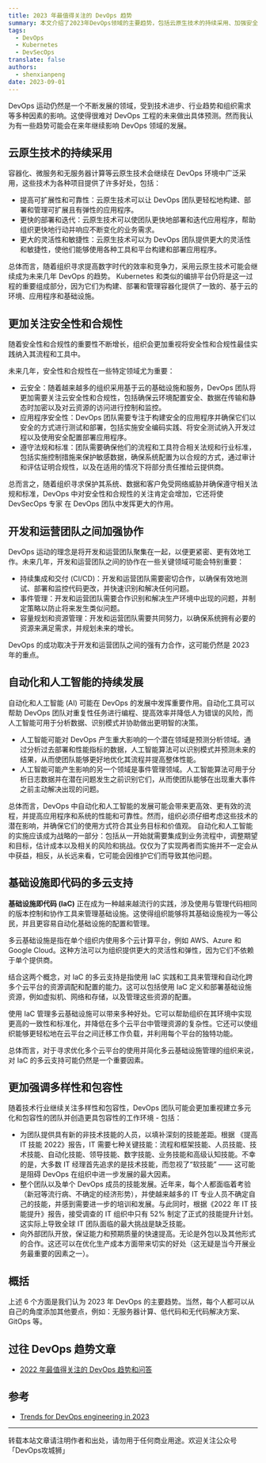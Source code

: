 ```yaml
---
title: 2023 年最值得关注的 DevOps 趋势
summary: 本文介绍了2023年DevOps领域的主要趋势，包括云原生技术的持续采用、加强安全性和合规性、开发与运营团队协作、自动化和人工智能的发展等。
tags:
  - DevOps
  - Kubernetes
  - DevSecOps
translate: false
authors:
  - shenxianpeng
date: 2023-09-01
---
```


DevOps 运动仍然是一个不断发展的领域，受到技术进步、行业趋势和组织需求等多种因素的影响。这使得很难对 DevOps 工程的未来做出具体预测。然而我认为有一些趋势可能会在来年继续影响 DevOps 领域的发展。


## 云原生技术的持续采用

容器化、微服务和无服务器计算等云原生技术会继续在 DevOps 环境中广泛采用，这些技术为各种项目提供了许多好处，包括：

* 提高可扩展性和可靠性：云原生技术可以让 DevOps 团队更轻松地构建、部署和管理可扩展且有弹性的应用程序。
* 更快的部署和迭代：云原生技术可以使团队更快地部署和迭代应用程序，帮助组织更快地行动并响应不断变化的业务需求。
* 更大的灵活性和敏捷性：云原生技术可以为 DevOps 团队提供更大的灵活性和敏捷性，使他们能够使用各种工具和平台构建和部署应用程序。

总体而言，随着组织寻求提高数字时代的效率和竞争力，采用云原生技术可能会继续成为未来几年 DevOps 的趋势。 Kubernetes 和类似的编排平台仍将是这一过程的重要组成部分，因为它们为构建、部署和管理容器化提供了一致的、基于云的环境、应用程序和基础设施。

## 更加关注安全性和合规性

随着安全性和合规性的重要性不断增长，组织会更加重视将安全性和合规性最佳实践纳入其流程和工具中。

未来几年，安全性和合规性在一些特定领域尤为重要：

* 云安全：随着越来越多的组织采用基于云的基础设施和服务，DevOps 团队将更加需要关注云安全性和合规性，包括确保云环境配置安全、数据在传输和静态时加密以及对云资源的访问进行控制和监控。
* 应用程序安全性：DevOps 团队需要专注于构建安全的应用程序并确保它们以安全的方式进行测试和部署，包括实施安全编码实践、将安全测试纳入开发过程以及使用安全配置部署应用程序。
* 遵守法规和标准：团队需要确保他们的流程和工具符合相关法规和行业标准，包括实施控制措施来保护敏感数据，确保系统配置为以合规的方式，通过审计和评估证明合规性，以及在适用的情况下将部分责任推给云提供商。

总而言之，随着组织寻求保护其系统、数据和客户免受网络威胁并确保遵守相关法规和标准，DevOps 中对安全性和合规性的关注肯定会增加，它还将使 DevSecOps 专家 在 DevOps 团队中发挥更大的作用。

## 开发和运营团队之间加强协作

DevOps 运动的理念是将开发和运营团队聚集在一起，以便更紧密、更有效地工作。未来几年，开发和运营团队之间的协作在一些关键领域可能会特别重要：

* 持续集成和交付 (CI/CD)：开发和运营团队需要密切合作，以确保有效地测试、部署和监控代码更改，并快速识别和解决任何问题。
* 事件管理：开发和运营团队需要合作识别和解决生产环境中出现的问题，并制定策略以防止将来发生类似问题。
* 容量规划和资源管理：开发和运营团队需要共同努力，以确保系统拥有必要的资源来满足需求，并规划未来的增长。

DevOps 的成功取决于开发和运营团队之间的强有力合作，这可能仍然是 2023 年的重点。

## 自动化和人工智能的持续发展

自动化和人工智能 (AI) 可能在 DevOps 的发展中发挥重要作用。自动化工具可以帮助 DevOps 团队对重复性任务进行编程、提高效率并降低人为错误的风险，而人工智能可用于分析数据、识别模式并协助做出更明智的决策。

* 人工智能可能对 DevOps 产生重大影响的一个潜在领域是预测分析领域。通过分析过去部署和性能指标的数据，人工智能算法可以识别模式并预测未来的结果，从而使团队能够更好地优化其流程并提高整体性能。
* 人工智能可能产生影响的另一个领域是事件管理领域。人工智能算法可用于分析日志数据并在潜在问题发生之前识别它们，从而使团队能够在出现重大事件之前主动解决出现的问题。

总体而言，DevOps 中自动化和人工智能的发展可能会带来更高效、更有效的流程，并提高应用程序和系统的性能和可靠性。然而，组织必须仔细考虑这些技术的潜在影响，并确保它们的使用方式符合其业务目标和价值观。
自动化和人工智能的实施应该成为战略的一部分：包括从一开始就需要集成到业务流程中，调整期望和目标，估计成本以及相关的风险和挑战。仅仅为了实现两者而实施并不一定会从中获益，相反，从长远来看，它可能会因维护它们而导致其他问题。

## 基础设施即代码的多云支持

**基础设施即代码 (IaC)** 正在成为一种越来越流行的实践，涉及使用与管理代码相同的版本控制和协作工具来管理基础设施。这使得组织能够将其基础设施视为一等公民，并且更容易自动化基础设施的配置和管理。

多云基础设施是指在单个组织内使用多个云计算平台，例如 AWS、Azure 和 Google Cloud。这种方法可以为组织提供更大的灵活性和弹性，因为它们不依赖于单个提供商。

结合这两个概念，对 IaC 的多云支持是指使用 IaC 实践和工具来管理和自动化跨多个云平台的资源调配和配置的能力。这可以包括使用 IaC 定义和部署基础设施资源，例如虚拟机、网络和存储，以及管理这些资源的配置。

使用 IaC 管理多云基础设施可以带来多种好处。它可以帮助组织在其环境中实现更高的一致性和标准化，并降低在多个云平台中管理资源的复杂性。它还可以使组织能够更轻松地在云平台之间迁移工作负载，并利用每个平台的独特功能。

总体而言，对于寻求优化多个云平台的使用并简化多云基础设施管理的组织来说，对 IaC 的多云支持可能仍然是一个重要因素。

## 更加强调多样性和包容性

随着技术行业继续关注多样性和包容性，DevOps 团队可能会更加重视建立多元化和包容性的团队并创造更具包容性的工作环境 - 包括：

* 为团队提供具有新的非技术技能的人员，以填补深刻的技能差距。根据 《提高 IT 技能 2022》报告，IT 需要七种关键技能：流程和框架技能、人员技能、技术技能、自动化技能、领导技能、数字技能、业务技能和高级认知技能。不幸的是，大多数 IT 经理首先追求的是技术技能，而忽视了“软技能” —— 这可能是阻碍 DevOps 在组织中进一步发展的最大因素。
* 整个团队以及单个 DevOps 成员的技能发展。近年来，每个人都面临着考验（新冠等流行病、不确定的经济形势），并使越来越多的 IT 专业人员不确定自己的技能，并感到需要进一步的培训和发展。与此同时，根据《2022 年 IT 技能提升》报告，接受调查的 IT 组织中只有 52% 制定了正式的技能提升计划。这实际上导致全球 IT 团队面临的最大挑战是缺乏技能。
* 向外部团队开放，保证能力和预期质量的快速提高。无论是外包以及其他形式的合作。这还可以在优化生产成本方面带来切实的好处（这无疑是当今开展业务最重要的因素之一）。

## 概括

上述 6 个方面是我们认为 2023 年 DevOps 的主要趋势。当然，每个人都可以从自己的角度添加其他要点，例如：无服务器计算、低代码和无代码解决方案、GitOps 等。

## 过往 DevOps 趋势文章

* [2022 年最值得关注的 DevOps 趋势和问答](https://shenxianpeng.github.io/2022/02/devops-trends-2022/)

## 参考

* [Trends for DevOps engineering in 2023](https://www.cncf.io/blog/2023/01/17/trends-for-devops-engineering-in-2023/)

---

转载本站文章请注明作者和出处，请勿用于任何商业用途。欢迎关注公众号「DevOps攻城狮」
